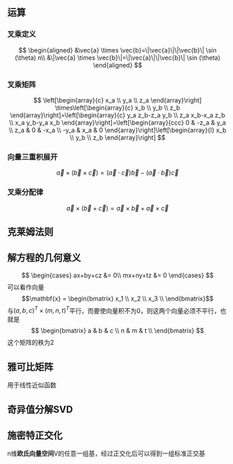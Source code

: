 ## 运算
### 叉乘定义
$$
\begin{aligned}
&\vec{a} \times \vec{b}=\|\vec{a}\|\|\vec{b}\| \sin (\theta) n\\
&\|\vec{a} \times \vec{b}\|=\|\vec{a}\|\|\vec{b}\| \sin (\theta)
\end{aligned}
$$

### 叉乘矩阵
$$
\left[\begin{array}{c}
x_a \\
y_a \\
z_a
\end{array}\right] \times\left[\begin{array}{c}
x_b \\
y_b \\
z_b
\end{array}\right]=\left[\begin{array}{c}
y_a z_b-z_a y_b \\
z_a x_b-x_a z_b \\
x_a y_b-y_a x_b
\end{array}\right]=\left[\begin{array}{ccc}
0 & -z_a & y_a \\
z_a & 0 & -x_a \\
-y_a & x_a & 0
\end{array}\right]\left[\begin{array}{l}
x_b \\
y_b \\
z_b
\end{array}\right]
$$

### 向量三重积展开
$$\vec{a} \times(\vec{b} \times \vec{c})=(\vec{a} \cdot \vec{c}) \vec{b}-(\vec{a} \cdot \vec{b}) \vec{c}$$
### 叉乘分配律
$$
\vec{a} \times(\vec{b}+\vec{c})=\vec{a} \times \vec{b}+\vec{a} \times \vec{c}
$$

## 克莱姆法则

## 解方程的几何意义
$$
\begin{cases}
ax+by+cz &= 0\\
mx+ny+tz &= 0
\end{cases}
$$
可以看作向量
$$\mathbf{x} = \begin{bmatrix}
x_1 \\
x_2 \\
x_3 \\
\end{bmatrix}$$
与$(a,b,c)^T\times(m,n,t)^T$平行，而要使向量积不为0，则这两个向量必须不平行，也就是$$
\begin{bmatrix}
a & b & c \\
n & m & t \\
\end{bmatrix}
$$这个矩阵的秩为2


## 雅可比矩阵
用于线性近似函数

## 奇异值分解SVD

## 施密特正交化
n维**欧氏向量空间**V的任意一组基，经过正交化后可以得到一组标准正交基